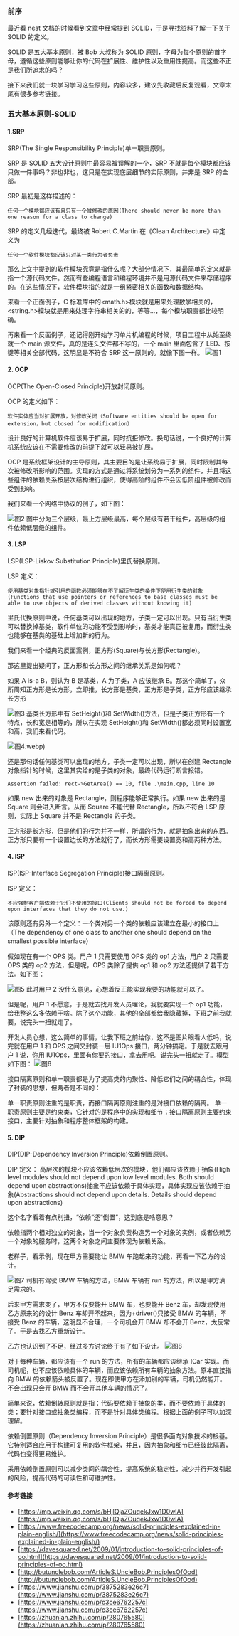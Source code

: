### 前序

最近看 nest 文档的时候看到文章中经常提到 SOLID，于是寻找资料了解一下关于 SOLID 的定义。

SOLID 是五大基本原则，被 Bob 大叔称为 SOLID 原则，字母为每个原则的首字母，遵循这些原则能够让你的代码在扩展性、维护性以及重用性提高。而这些不正是我们所追求的吗？

接下来我们就一块学习学习这些原则，内容较多，建议先收藏后反复观看，文章末尾有很多参考链接。

### 五大基本原则-SOLID

#### 1.SRP

SRP(The Single Responsibility Principle)单一职责原则。

SRP 是 SOLID 五大设计原则中最容易被误解的一个，SRP 不就是每个模块都应该只做一件事吗？非也非也，这只是在实现底层细节的实际原则，并非是 SRP 的全部。

SRP 最初是这样描述的：

```
任何一个模块都应该有且只有一个被修改的原因(There should never be more than one reason for a class to change)
```

SRP 的定义几经迭代，最终被 Robert C.Martin 在《Clean Architecture》中定义为

```
任何一个软件模块都应该只对某一类行为者负责
```

那么上文中提到的软件模块究竟是指什么呢？大部分情况下，其最简单的定义就是指一个源代码文件。然而有些编程语言和编程环境并不是用源代码文件来存储程序的。在这些情况下，软件模块指的就是一组紧密相关的函数和数据结构。

来看一个正面例子，C 标准库中的<math.h>模块就是用来处理数学相关的，<string.h>模块就是用来处理字符串相关的的，等等...，每个模块职责都比较明确。

再来看一个反面例子，还记得刚开始学习单片机编程的时候，项目工程中从始至终就一个 main 源文件，真的是连头文件都不写的，一个 main 里面包含了 LED、按键等相关全部代码，这明显是不符合 SRP 这一原则的。就像下图一样。
![图1](\images\640.webp)

#### 2. OCP

OCP(The Open-Closed Principle)开放封闭原则。

OCP 的定义如下：

```
软件实体应当对扩展开放，对修改关闭（Software entities should be open for extension，but closed for modification）
```

设计良好的计算机软件应该易于扩展，同时抗拒修改。换句话说，一个良好的计算机系统应该在不需要修改的前提下就可以轻易被扩展。

OCP 是系统框架设计的主导原则，其主要目的是让系统易于扩展，同时限制其每次被修改所影响的范围。实现的方式是通过将系统划分为一系列的组件，并且将这些组件的依赖关系按层次结构进行组织，使得高阶的组件不会因低阶组件被修改而受到影响。

我们来看一个网络中协议的例子，如下图：

![图2](\images\6401.webp)
图中分为三个层级，最上方层级最高，每个层级有若干组件，高层级的组件依赖低层级的组件。

#### 3. LSP

LSP(LSP-Liskov Substitution Principle)里氏替换原则。

LSP 定义：

```
使用基类对象指针或引用的函数必须能够在不了解衍生类的条件下使用衍生类的对象(Functions that use pointers or references to base classes must be able to use objects of derived classes without knowing it)
```

里氏代换原则中说，任何基类可以出现的地方，子类一定可以出现。只有当衍生类可以替换掉基类，软件单位的功能不受到影响时，基类才能真正被复用，而衍生类也能够在基类的基础上增加新的行为。

我们来看一个经典的反面案例，正方形(Square)与长方形(Rectangle)。

那这里提出疑问了，正方形和长方形之间的继承关系是如何呢？

如果 A is-a B，则认为 B 是基类，A 为子类，A 应该继承 B。那这个简单了，众所周知正方形是长方形，立即推，长方形是基类，正方形是子类，正方形应该继承长方形

![图3](\images\6402.webp)
基类长方形中有 SetHeight()和 SetWidth()方法，但是子类正方形有一个特点，长和宽是相等的，所以在实现 SetHeight()和 SetWidth()都必须同时设置宽和高，我们来看代码。

![图4](\images\6403).webp)

还是那句话任何基类可以出现的地方，子类一定可以出现，所以在创建 Rectangle 对象指针的时候，这里其实给的是子类的对象，最终代码运行断言报错。

```
Assertion failed: rect->GetArea() == 10, file .\main.cpp, line 10
```

如果 new 出来的对象是 Rectangle，则程序能够正常执行。如果 new 出来的是 Square 则会进入断言。从而 Square 不能代替 Rectangle，所以不符合 LSP 原则，实际上 Square 并不是 Rectangle 的子类。

正方形是长方形，但是他们的行为并不一样，所谓的行为，就是抽象出来的东西。正方形只要有一个设置边长的方法就行了，而长方形需要设置宽和高两种方法。

#### 4. ISP

ISP(ISP-Interface Segregation Principle)接口隔离原则。

ISP 定义：

```
不应强制客户端依赖于它们不使用的接口(Clients should not be forced to depend upon interfaces that they do not use.)
```

该原则还有另外一个定义：一个类对另一个类的依赖应该建立在最小的接口上（The dependency of one class to another one should depend on the smallest possible interface）

假如现在有一个 OPS 类。用户 1 只需要使用 OPS 类的 op1 方法，用户 2 只需要 OPS 类的 op2 方法，但是呢，OPS 类除了提供 op1 和 op2 方法还提供了若干方法。如下图：

![图5](\images\6404.webp)
此时用户 2 没什么意见，心想着反正能实现我要的功能就可以了。

但是呢，用户 1 不愿意，于是就去找开发人员理论，我就要实现一个 op1 功能，给我整这么多依赖干啥。除了这个功能，其他的全部都给我隐藏掉，下班之前我就要，说完头一扭就走了。

开发人员心想，这么简单的事情，让我下班之前给你，这不是图片眼看人低吗，说完就在用户 1 和 OPS 之间又封装一层 IU1Ops 接口，两分钟搞定。于是就去跟用户 1 说，你用 IU1Ops，里面有你要的接口，拿去用吧。说完头一扭就走了。模型如下图：
![图6](\images\6405.webp)

接口隔离原则和单一职责都是为了提高类的内聚性、降低它们之间的耦合性，体现了封装的思想，但两者是不同的：

单一职责原则注重的是职责，而接口隔离原则注重的是对接口依赖的隔离。
单一职责原则主要是约束类，它针对的是程序中的实现和细节；接口隔离原则主要约束接口，主要针对抽象和程序整体框架的构建。

#### 5. DIP

DIP(DIP-Dependency Inversion Principle)依赖倒置原则。

DIP 定义：
高层次的模块不应该依赖低层次的模块，他们都应该依赖于抽象(High level modules should not depend upon low level modules. Both should depend upon abstractions)抽象不应该依赖于具体实现，具体实现应该依赖于抽象(Abstractions should not depend upon details. Details should depend upon abstractions)

这个名字看着有点别扭，“依赖”还“倒置”，这到底是啥意思？

依赖指两个相对独立的对象，当一个对象负责构造另一个对象的实例，或者依赖另一个对象的服务时，这两个对象之间主要体现为依赖关系。

老样子，看示例，现在甲方需要能让 BMW 车跑起来的功能，再看一下乙方的设计。

![图7](\images\6406.webp)
司机有驾驶 BMW 车辆的方法，BMW 车辆有 run 的方法，所以是甲方满足需求的。

后来甲方需求变了，甲方不仅要能开 BMW 车，也要能开 Benz 车，却发现使用乙方原来的的设计 Benz 车却开不起来，因为+driver()只接受 BMW 的车辆，不接受 Benz 的车辆，这明显不合理，一个司机会开 BMW 却不会开 Benz，太反常了。于是去找乙方重新设计。

乙方也认识到了不足，经过多方讨论终于有了如下设计。
![图8](\images\6407.webp)

对于每种车辆，都应该有一个 run 的方法，所有的车辆都应该继承 ICar 实现。而司机呢，也不应该依赖具体的车辆，而应该依赖所有车辆的抽象方法。原本直接指向 BMW 的依赖箭头被反置了。现在即使甲方在添加别的车辆，司机仍然能开。不会出现只会开 BMW 而不会开其他车辆的情况了。

简单来说，依赖倒转原则就是指：代码要依赖于抽象的类，而不要依赖于具体的类；要针对接口或抽象类编程，而不是针对具体类编程。根据上面的例子可以加深理解。

依赖倒置原则（Dependency Inversion Principle）是很多面向对象技术的根基。它特别适合应用于构建可复用的软件框架，并且，因为抽象和细节已经彼此隔离，代码也变得更易维护。

采用依赖倒置原则可以减少类间的耦合性，提高系统的稳定性，减少并行开发引起的风险，提高代码的可读性和可维护性。

#### 参考链接

- [https://mp.weixin.qq.com/s/bHjlQjaZOuqekJxw1D0wlA](https://mp.weixin.qq.com/s/bHjlQjaZOuqekJxw1D0wlA)
- [https://www.freecodecamp.org/news/solid-principles-explained-in-plain-english/](https://www.freecodecamp.org/news/solid-principles-explained-in-plain-english/)
- [https://davesquared.net/2009/01/introduction-to-solid-principles-of-oo.html](https://davesquared.net/2009/01/introduction-to-solid-principles-of-oo.html)
- [http://butunclebob.com/ArticleS.UncleBob.PrinciplesOfOod](http://butunclebob.com/ArticleS.UncleBob.PrinciplesOfOod)
- [https://www.jianshu.com/p/3875283e26c7](https://www.jianshu.com/p/3875283e26c7)
- [https://www.jianshu.com/p/c3ce6762257c](https://www.jianshu.com/p/c3ce6762257c)
- [https://zhuanlan.zhihu.com/p/280765580](https://zhuanlan.zhihu.com/p/280765580)



